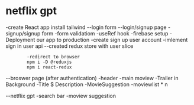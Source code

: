 # netflix gpt

-create React app
install tailwind
  --login form 
--login/signup page
            -signup/signup form
            -form validatiom
            -useRef hook
            -firebase setup
            -Deployment our app to production
            -create sign up user account
            -imlement sign in user api
            --created redux store with user slice
            
            -redirect to browser 
            npm i -D @reduxjs
            npm i react-redux

--broswer page (after authentication)
            -header
            -main moview
                   -Trailer in Background
                   -Title $ Description
                    -MovieSuggestion
                          -moviewlist \* n

--netflix gpt
          -search bar
          -moview suggestion

